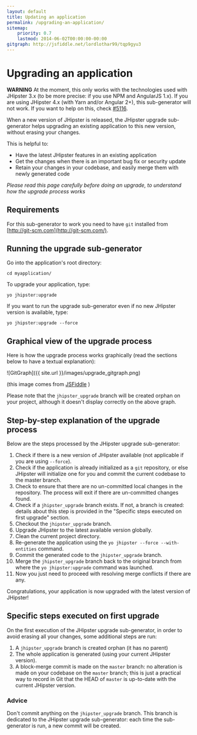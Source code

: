 ```yaml
---
layout: default
title: Updating an application
permalink: /upgrading-an-application/
sitemap:
    priority: 0.7
    lastmod: 2014-06-02T00:00:00-00:00
gitgraph: http://jsfiddle.net/lordlothar99/tqp9gyu3
---
```


# <i class="fa fa-refresh"></i> Upgrading an application

**WARNING** At the moment, this only works with the technologies used with JHipster 3.x (to be more precise: if you use NPM and AngularJS 1.x). If you are using JHipster 4.x (with Yarn and/or Angular 2+), this sub-generator will not work. If you want to help on this, check [#5116](https://github.com/jhipster/generator-jhipster/issues/5116).

When a new version of JHipster is released, the JHipster upgrade sub-generator helps upgrading an existing application to this new version, without erasing your changes.

This is helpful to:

- Have the latest JHipster features in an existing application
- Get the changes when there is an important bug fix or security update
- Retain your changes in your codebase, and easily merge them with newly generated code

_Please read this page carefully before doing an upgrade, to understand how the upgrade process works_

## Requirements

For this sub-generator to work you need to have `git` installed from [http://git-scm.com](http://git-scm.com/).

## Running the upgrade sub-generator

Go into the application's root directory:

`cd myapplication/`

To upgrade your application, type:

`yo jhipster:upgrade`

If you want to run the upgrade sub-generator even if no new JHipster version is available, type:

`yo jhipster:upgrade --force`

## Graphical view of the upgrade process

Here is how the upgrade process works graphically (read the sections below to have a textual explanation):

![GitGraph]({{ site.url }}/images/upgrade_gitgraph.png)

(this image comes from [JSFiddle](http://jsfiddle.net/lordlothar99/tqp9gyu3/) )

Please note that the `jhipster_upgrade` branch will be created orphan on your project, although it doesn't display correctly on the above graph.

## Step-by-step explanation of the upgrade process

Below are the steps processed by the JHipster upgrade sub-generator:

1. Check if there is a new version of JHipster available (not applicable if you are using `--force`).
2. Check if the application is already initialized as a `git` repository, or else JHipster will initialize one for you and commit the current codebase to the master branch.
3. Check to ensure that there are no un-committed local changes in the repository. The process will exit if there are un-committed changes found.
4. Check if a `jhipster_upgrade` branch exists. If not, a branch is created: details about this step is provided in the "Specific steps executed on first upgrade" section.
5. Checkout the `jhipster_upgrade` branch.
6. Upgrade JHipster to the latest available version globally.
7. Clean the current project directory.
8. Re-generate the application using the `yo jhipster --force --with-entities` command.
9. Commit the generated code to the `jhipster_upgrade` branch.
10. Merge the `jhipster_upgrade` branch back to the original branch from where the `yo jhipster:upgrade` command was launched.
11. Now you just need to proceed with resolving merge conflicts if there are any.

Congratulations, your application is now upgraded with the latest version of JHipster!

## Specific steps executed on first upgrade

On the first execution of the JHipster upgrade sub-generator, in order to avoid erasing all your changes, some additional steps are run:

1. A `jhipster_upgrade` branch is created orphan (it has no parent)
2. The whole application is generated (using your current JHipster version).
3. A block-merge commit is made on the `master` branch: no alteration is made on your codebase on the `master` branch; this is just a practical way to record in Git that the HEAD of `master` is up-to-date with the current JHipster version.

### Advice

Don't commit anything on the `jhipster_upgrade` branch. This branch is dedicated to the JHipster upgrade sub-generator: each time the sub-generator is run, a new commit will be created.
